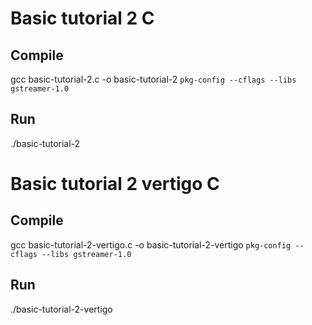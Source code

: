 # Basic tutorial 2 C

## Compile

gcc basic-tutorial-2.c -o basic-tutorial-2 `pkg-config --cflags --libs gstreamer-1.0`

## Run

./basic-tutorial-2



# Basic tutorial 2 vertigo C

## Compile

gcc basic-tutorial-2-vertigo.c -o basic-tutorial-2-vertigo `pkg-config --cflags --libs gstreamer-1.0`

## Run

./basic-tutorial-2-vertigo